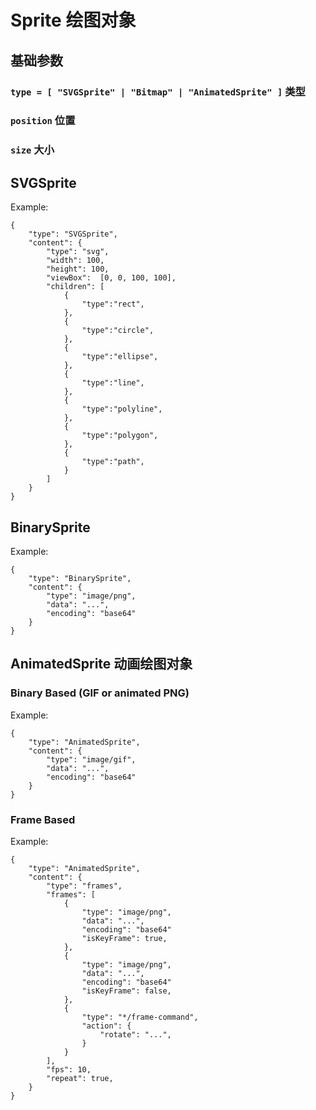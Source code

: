 # Sprite 绘图对象

## 基础参数

### `type = [ "SVGSprite" | "Bitmap" | "AnimatedSprite" ]` 类型

### `position` 位置

### `size` 大小


## SVGSprite
Example:
````
{
    "type": "SVGSprite",
    "content": {
        "type": "svg",
        "width": 100,
        "height": 100,
        "viewBox":  [0, 0, 100, 100],
        "children": [
            {
                "type":"rect",
            },
            {
                "type":"circle",
            },
            {
                "type":"ellipse",
            },
            {
                "type":"line",
            },
            {
                "type":"polyline",
            },
            {
                "type":"polygon",
            },
            {
                "type":"path",
            }
        ]
    }
}
````

## BinarySprite
Example:
````
{
    "type": "BinarySprite",
    "content": {
        "type": "image/png",
        "data": "...",
        "encoding": "base64"
    }
}
````

## AnimatedSprite 动画绘图对象

### Binary Based (GIF or animated PNG)
Example:
````
{
    "type": "AnimatedSprite",
    "content": {
        "type": "image/gif",
        "data": "...",
        "encoding": "base64"
    }
}
````

### Frame Based
Example:
````
{
    "type": "AnimatedSprite",
    "content": {
        "type": "frames",
        "frames": [
            {
                "type": "image/png",
                "data": "...",
                "encoding": "base64"
                "isKeyFrame": true,
            },
            {
                "type": "image/png",
                "data": "...",
                "encoding": "base64"
                "isKeyFrame": false,
            },
            {
                "type": "*/frame-command",
                "action": {
                    "rotate": "...",
                }
            }
        ],
        "fps": 10,
        "repeat": true,
    }
}
````
